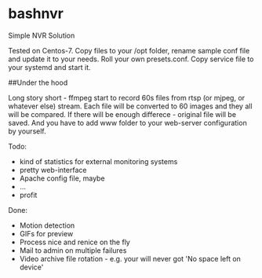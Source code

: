 # bashnvr

Simple NVR Solution

Tested on Centos-7. Copy files to your /opt folder, rename sample conf file and update it to your needs. Roll your own presets.conf. Copy service file to your systemd and start it.

##Under the hood

Long story short - ffmpeg start to record 60s files from rtsp (or mjpeg, or whatever else) stream. Each file will be converted to 60 images and they all will be compared. If there will be enough differece - original file will be saved. And you have to add www folder to your web-server configuration by yourself.


Todo:

* kind of statistics for external monitoring systems
* pretty web-interface
* Apache config file, maybe
* ...
* profit


Done:

* Motion detection
* GIFs for preview
* Process nice and renice on the fly
* Mail to admin on multiple failures
* Video archive file rotation - e.g. your will never got 'No space left on device'